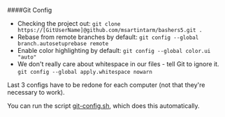 ####Git Config
- Checking the project out: `git clone https://[GitUserName]@github.com/msartintarm/bashers5.git .`
- Rebase from remote branches by default: `git config --global branch.autosetuprebase remote`
- Enable color highlighting by default: `git config --global color.ui "auto"`
- We don't really care about whitespace in our files - tell Git to ignore it. `git config --global apply.whitespace nowarn`

Last 3 configs have to be redone for each computer (not that they're necessary to work). 

You can run the script [git-config.sh](git-config.sh), which does this automatically.

